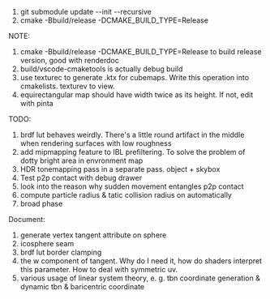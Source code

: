 1. git submodule update --init --recursive
2. cmake -Bbuild/release -DCMAKE_BUILD_TYPE=Release


NOTE:
1. cmake -Bbuild/release -DCMAKE_BUILD_TYPE=Release to build release version, good with renderdoc
2. build/vscode-cmaketools is actually debug build
3. use texturec to generate .ktx for cubemaps. Write this operation into cmakelists. texturev to view.
4. equirectangular map should have width twice as its height. If not, edit with pinta

TODO:
1. brdf lut behaves weirdly. There's a little round artifact in the middle when rendering surfaces with low roughness
2. add mipmapping feature to IBL prefiltering. To solve the problem of dotty bright area in envronment map
3. HDR tonemapping pass in a separate pass. object + skybox
4. Test p2p contact with debug drawer
5. look into the reason why sudden movement entangles p2p contact
6. compute particle radius & tatic collision radius on automatically
7. broad phase

Document:
1. generate vertex tangent attribute on sphere
2. icosphere seam
3. brdf lut border clamping
4. the w component of tangent. Why do I need it, how do shaders interpret this parameter. How to deal with symmetric uv.
5. various usage of linear system theory, e. g. tbn coordinate generation & dynamic tbn & baricentric coordinate
